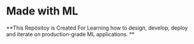 # Made with ML 
**This Repositoy is Created For Learning how to design, develop, deploy and iterate on production-grade ML applications. **
